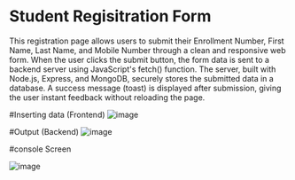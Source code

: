 # Student Regisitration Form
This registration page allows users to submit their Enrollment Number, First Name, Last Name, and Mobile Number through a clean and responsive web form. When the user clicks the submit button, the form data is sent to a backend server using JavaScript's fetch() function. The server, built with Node.js, Express, and MongoDB, securely stores the submitted data in a database. A success message (toast) is displayed after submission, giving the user instant feedback without reloading the page.

#Inserting data (Frontend)
![image](https://github.com/user-attachments/assets/36e3c2aa-65f4-424b-9bb0-b42e462ba7c1)

#Output (Backend)
![image](https://github.com/user-attachments/assets/3d77c6e0-7c9c-490e-9238-af7fcac9863b)

#console Screen

![image](https://github.com/user-attachments/assets/78052096-1d6b-420d-a207-b5f433bbc9ca)
